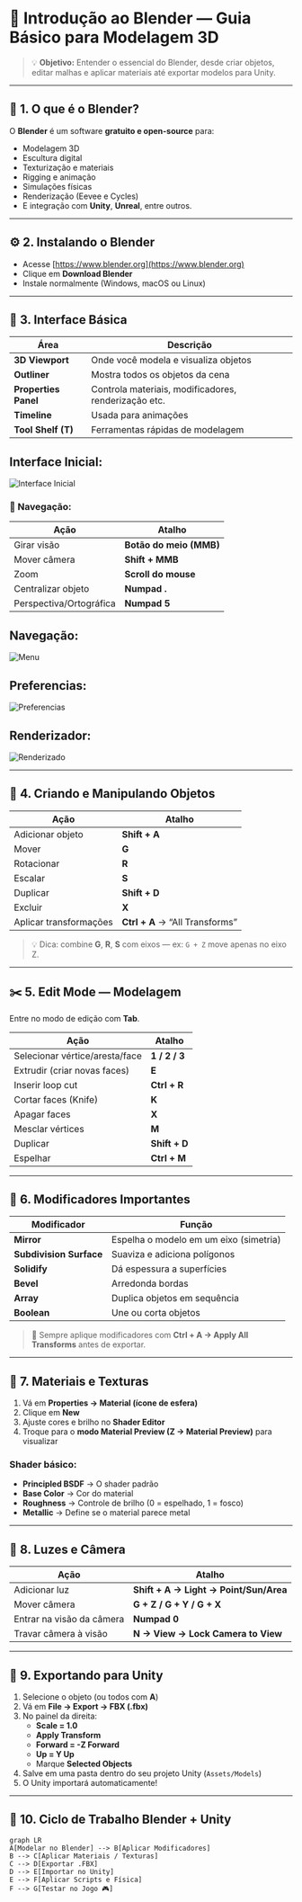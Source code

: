 # 🧱 Introdução ao Blender — Guia Básico para Modelagem 3D

> 💡 **Objetivo:** Entender o essencial do Blender, desde criar objetos, editar malhas e aplicar materiais até exportar modelos para Unity.

---

## 🧭 1. O que é o Blender?

O **Blender** é um software **gratuito e open-source** para:
- Modelagem 3D  
- Escultura digital  
- Texturização e materiais  
- Rigging e animação  
- Simulações físicas  
- Renderização (Eevee e Cycles)  
- E integração com **Unity**, **Unreal**, entre outros.

---

## ⚙️ 2. Instalando o Blender

- Acesse [https://www.blender.org](https://www.blender.org)
- Clique em **Download Blender**
- Instale normalmente (Windows, macOS ou Linux)

---

## 🧰 3. Interface Básica

| Área | Descrição |
|------|------------|
| **3D Viewport** | Onde você modela e visualiza objetos |
| **Outliner** | Mostra todos os objetos da cena |
| **Properties Panel** | Controla materiais, modificadores, renderização etc. |
| **Timeline** | Usada para animações |
| **Tool Shelf (T)** | Ferramentas rápidas de modelagem |

## Interface Inicial:
![Interface Inicial](https://github.com/SidneiAJr/Documentacao/blob/main/prints/Captura%20de%20tela%202025-10-21%20212859.png)

### 🧭 Navegação:

| Ação | Atalho |
|------|--------|
| Girar visão | **Botão do meio (MMB)** |
| Mover câmera | **Shift + MMB** |
| Zoom | **Scroll do mouse** |
| Centralizar objeto | **Numpad .** |
| Perspectiva/Ortográfica | **Numpad 5** |

## Navegação:
![Menu](https://github.com/SidneiAJr/Documentacao/blob/main/prints/Captura%20de%20tela%202025-10-21%20212909.png)

## Preferencias:
![Preferencias](https://github.com/SidneiAJr/Documentacao/blob/main/prints/Captura%20de%20tela%202025-10-21%20212940.png)

## Renderizador:
![Renderizado](https://github.com/SidneiAJr/Documentacao/blob/main/prints/Captura%20de%20tela%202025-10-21%20212955.png)

---

## 🧱 4. Criando e Manipulando Objetos

| Ação | Atalho |
|------|--------|
| Adicionar objeto | **Shift + A** |
| Mover | **G** |
| Rotacionar | **R** |
| Escalar | **S** |
| Duplicar | **Shift + D** |
| Excluir | **X** |
| Aplicar transformações | **Ctrl + A** → “All Transforms” |

> 💡 Dica: combine **G**, **R**, **S** com eixos — ex: `G + Z` move apenas no eixo Z.

---

## ✂️ 5. Edit Mode — Modelagem

Entre no modo de edição com **Tab**.

| Ação | Atalho |
|------|--------|
| Selecionar vértice/aresta/face | **1 / 2 / 3** |
| Extrudir (criar novas faces) | **E** |
| Inserir loop cut | **Ctrl + R** |
| Cortar faces (Knife) | **K** |
| Apagar faces | **X** |
| Mesclar vértices | **M** |
| Duplicar | **Shift + D** |
| Espelhar | **Ctrl + M** |

---

## 🧩 6. Modificadores Importantes

| Modificador | Função |
|--------------|--------|
| **Mirror** | Espelha o modelo em um eixo (simetria) |
| **Subdivision Surface** | Suaviza e adiciona polígonos |
| **Solidify** | Dá espessura a superfícies |
| **Bevel** | Arredonda bordas |
| **Array** | Duplica objetos em sequência |
| **Boolean** | Une ou corta objetos |

> 🧠 Sempre aplique modificadores com **Ctrl + A → Apply All Transforms** antes de exportar.

---

## 🎨 7. Materiais e Texturas

1. Vá em **Properties → Material (ícone de esfera)**  
2. Clique em **New**  
3. Ajuste cores e brilho no **Shader Editor**  
4. Troque para o **modo Material Preview (Z → Material Preview)** para visualizar  

### Shader básico:
- **Principled BSDF** → O shader padrão  
- **Base Color** → Cor do material  
- **Roughness** → Controle de brilho (0 = espelhado, 1 = fosco)  
- **Metallic** → Define se o material parece metal  

---

## 🌄 8. Luzes e Câmera

| Ação | Atalho |
|------|--------|
| Adicionar luz | **Shift + A → Light → Point/Sun/Area** |
| Mover câmera | **G + Z / G + Y / G + X** |
| Entrar na visão da câmera | **Numpad 0** |
| Travar câmera à visão | **N → View → Lock Camera to View** |

---

## 🧍 9. Exportando para Unity

1. Selecione o objeto (ou todos com **A**)  
2. Vá em **File → Export → FBX (.fbx)**  
3. No painel da direita:
   - **Scale = 1.0**
   - **Apply Transform**
   - **Forward = -Z Forward**
   - **Up = Y Up**
   - Marque **Selected Objects**  
4. Salve em uma pasta dentro do seu projeto Unity (`Assets/Models`)  
5. O Unity importará automaticamente!

---

## 🔄 10. Ciclo de Trabalho Blender + Unity

```mermaid
graph LR
A[Modelar no Blender] --> B[Aplicar Modificadores]
B --> C[Aplicar Materiais / Texturas]
C --> D[Exportar .FBX]
D --> E[Importar no Unity]
E --> F[Aplicar Scripts e Física]
F --> G[Testar no Jogo 🎮]

